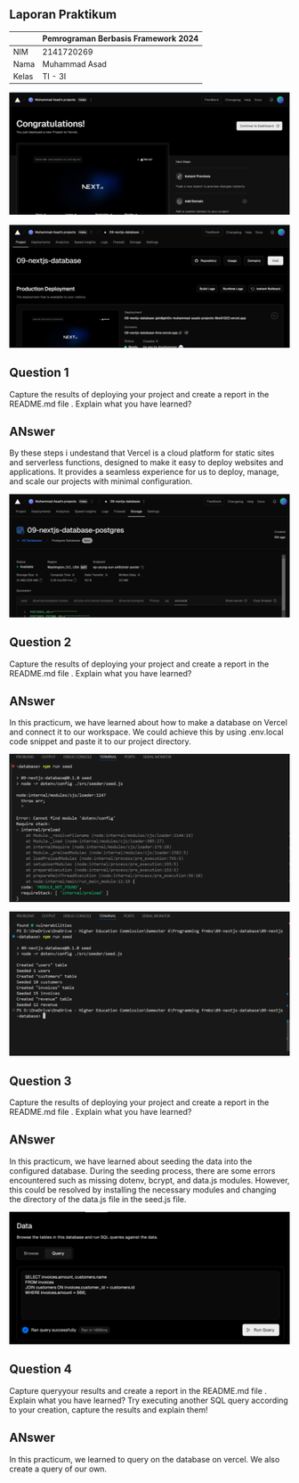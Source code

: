 ## Laporan Praktikum

|  | Pemrograman Berbasis Framework 2024 |
|--|--|
| NIM |  2141720269|
| Nama |  Muhammad Asad |
| Kelas | TI - 3I |


![Screenshot](assets/01.png)

![Screenshot](assets/02.png)

## Question 1
Capture the results of deploying your project and create a report in the README.md file . Explain what you have learned?
## ANswer
By these steps i undestand that Vercel is a cloud platform for static sites and serverless functions, designed to make it easy to deploy websites and applications. It provides a seamless experience for us to deploy, manage, and scale our projects with minimal configuration.

![Screenshot](assets/03.png)

## Question 2
Capture the results of deploying your project and create a report in the README.md file . Explain what you have learned?
## ANswer
In this practicum, we have learned about how to make a database on Vercel and connect it to our workspace. We could achieve this by using .env.local code snippet and paste it to our project directory.

![Screenshot](assets/04.png)

![Screenshot](assets/05.png)
## Question 3
Capture the results of deploying your project and create a report in the README.md file . Explain what you have learned?
## ANswer
In this practicum, we have learned about seeding the data into the configured database. During the seeding process, there are some errors encountered such as missing dotenv, bcrypt, and data.js modules. However, this could be resolved by installing the necessary modules and changing the directory of the data.js file in the seed.js file.

![Screenshot](assets/06.png)
## Question 4
Capture queryyour results and create a report in the README.md file . Explain what you have learned? Try executing another SQL query according to your creation, capture the results and explain them!
## ANswer
In this practicum, we learned to query on the database on vercel. We also create a query of our own.